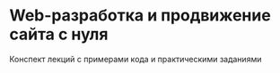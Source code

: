 # Web-разработка и продвижение сайта с нуля
Конспект лекций с примерами кода и практическими заданиями